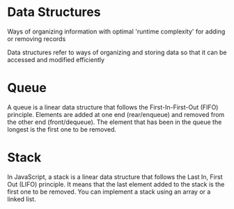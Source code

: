 # Data Structures

Ways of organizing information with optimal 'runtime complexity' for adding or removing records

Data structures refer to ways of organizing and storing data so that it can be accessed and modified efficiently

# Queue

A queue is a linear data structure that follows the First-In-First-Out (FIFO) principle. Elements are added at one end (rear/enqueue) and removed from the other end (front/dequeue). The element that has been in the queue the longest is the first one to be removed.

# Stack

In JavaScript, a stack is a linear data structure that follows the Last In, First Out (LIFO) principle. It means that the last element added to the stack is the first one to be removed. You can implement a stack using an array or a linked list.